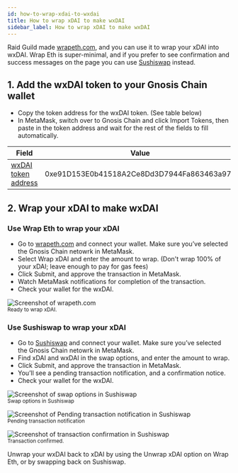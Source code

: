 ```yaml
---
id: how-to-wrap-xdai-to-wxdai
title: How to wrap xDAI to make wxDAI
sidebar_label: How to wrap xDAI to make wxDAI
---
```


Raid Guild made [wrapeth.com](wrapeth.com), and you can use it to wrap your xDAI into wxDAI. Wrap Eth is super-minimal, and if you prefer to see confirmation and success messages on the page you can use [Sushiswap](https://app.sushi.com/swap) instead.

## 1. Add the wxDAI token to your Gnosis Chain wallet

* Copy the token address for the wxDAI token. (See table below)
* In MetaMask, switch over to Gnosis Chain and click Import Tokens, then paste in the token address and wait for the rest of the fields to fill automatically.

| Field | Value |
| -------- | -------- |
| [wxDAI token address](https://blockscout.com/xdai/mainnet/token/0xe91D153E0b41518A2Ce8Dd3D7944Fa863463a97d/token-transfers "Wrapped xDAI token on blockscout.com")     | 0xe91D153E0b41518A2Ce8Dd3D7944Fa863463a97d    |

## 2. Wrap your xDAI to make wxDAI

### Use Wrap Eth to wrap your xDAI 

* Go to [wrapeth.com](wrapeth.com) and connect your wallet. Make sure you’ve selected the Gnosis Chain netowrk in MetaMask.
* Select Wrap xDAI and enter the amount to wrap. (Don't wrap 100% of your xDAI; leave enough to pay for gas fees)
* Click Submit, and approve the transaction in MetaMask.
* Watch MetaMask notifications for completion of the transaction.
* Check your wallet for the wxDAI.

![Screenshot of wrapeth.com](https://i.imgur.com/qzX6p89.png)
<br><small>Ready to wrap xDAI.</small>

### Use Sushiswap to wrap your xDAI

* Go to [Sushiswap](https://app.sushi.com/swap) and connect your wallet. Make sure you’ve selected the Gnosis Chain netowrk in MetaMask.
* Find xDAI and wxDAI in the swap options, and enter the amount to wrap.
* Click Submit, and approve the transaction in MetaMask.
* You’ll see a pending transaction notification, and a confirmation notice.
* Check your wallet for the wxDAI.

![Screenshot of swap options in Sushiswap](https://i.imgur.com/MGffVYM.png)
<br><small>Swap options in Sushiswap</small>

![Screenshot of Pending transaction notification in Sushiswap](https://i.imgur.com/4s7A8i8.png)
<br><small>Pending transaction notification</small>

![Screenshot of transaction confirmation in Sushiswap](https://i.imgur.com/Ma42deX.png)
<br><small>Transaction confirmed.</small>

Unwrap your wxDAI back to xDAI by using the Unwrap xDAI option on Wrap Eth, or by swapping back on Sushiswap.
